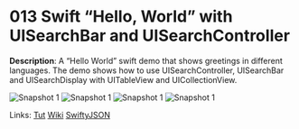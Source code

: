 # 013 Swift “Hello, World” with UISearchBar and UISearchController

**Description**: A “Hello World” swift demo that shows greetings in different languages. The demo shows how to use UISearchController, UISearchBar and UISearchDisplay with UITableView and UICollectionView.   


![Snapshot 1](https://github.com/vidaaudrey/013-Hello-World-UISearchController-And-UISearchBar/blob/master/_snapshort/snapshot.gif)
![Snapshot 1](https://github.com/vidaaudrey/013-Hello-World-UISearchController-And-UISearchBar/blob/master/_snapshort/snapshot1.gif)
![Snapshot 1](https://github.com/vidaaudrey/013-Hello-World-UISearchController-And-UISearchBar/blob/master/_snapshort/snapshot2.gif)
![Snapshot 1](https://github.com/vidaaudrey/013-Hello-World-UISearchController-And-UISearchBar/blob/master/_snapshort/snapshot3.gif)

Links: [Tut](http://www.raywenderlich.com/76519/add-table-view-search-swift)
[Wiki](http://en.wikipedia.org/wiki/Hello)
[SwiftyJSON](https://github.com/lingoer/SwiftyJSON)



